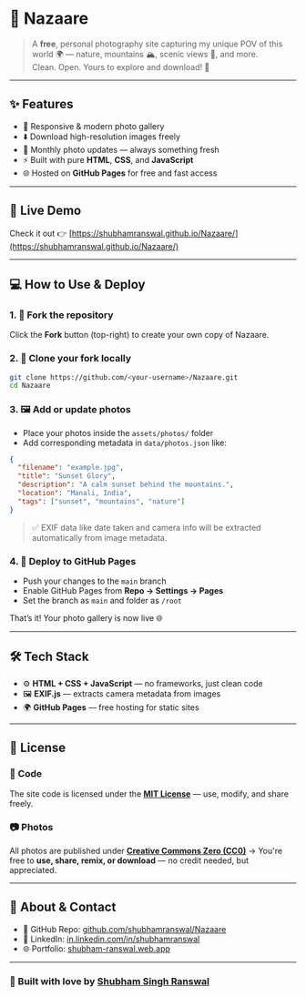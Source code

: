 # 📸 Nazaare

> A **free**, personal photography site capturing my unique POV of this world 🌍 — nature, mountains 🏔️, scenic views 🌅, and more.  
> Clean. Open. Yours to explore and download! 🚀

---

## ✨ Features

- 📱 Responsive & modern photo gallery  
- ⬇️ Download high-resolution images freely  
- 🔄 Monthly photo updates — always something fresh  
- ⚡ Built with pure **HTML**, **CSS**, and **JavaScript**  
- 🌐 Hosted on **GitHub Pages** for free and fast access  

---

## 🚀 Live Demo

Check it out 👉 [https://shubhamranswal.github.io/Nazaare/](https://shubhamranswal.github.io/Nazaare/)

---

## 💻 How to Use & Deploy

### 1. 📌 Fork the repository

Click the **Fork** button (top-right) to create your own copy of Nazaare.

### 2. 💾 Clone your fork locally

```bash
git clone https://github.com/<your-username>/Nazaare.git
cd Nazaare
````

### 3. 🖼️ Add or update photos

* Place your photos inside the `assets/photos/` folder
* Add corresponding metadata in `data/photos.json` like:

```json
{
  "filename": "example.jpg",
  "title": "Sunset Glory",
  "description": "A calm sunset behind the mountains.",
  "location": "Manali, India",
  "tags": ["sunset", "mountains", "nature"]
}
```

> ✅ EXIF data like date taken and camera info will be extracted automatically from image metadata.

### 4. 🚀 Deploy to GitHub Pages

* Push your changes to the `main` branch
* Enable GitHub Pages from **Repo → Settings → Pages**
* Set the branch as `main` and folder as `/root`

That’s it! Your photo gallery is now live 🌐

---

## 🛠 Tech Stack

* ⚙️ **HTML + CSS + JavaScript** — no frameworks, just clean code
* 🖼 **EXIF.js** — extracts camera metadata from images
* 🌍 **GitHub Pages** — free hosting for static sites

---

## 📄 License

### 🧠 Code

The site code is licensed under the **[MIT License](LICENSE)** — use, modify, and share freely.

### 📷 Photos

All photos are published under **[Creative Commons Zero (CC0)](https://creativecommons.org/publicdomain/zero/1.0/)**
→ You're free to **use, share, remix, or download** — no credit needed, but appreciated.

---

## 🙋 About & Contact

* 🔗 GitHub Repo: [github.com/shubhamranswal/Nazaare](https://github.com/shubhamranswal/Nazaare)
* 💼 LinkedIn: [in.linkedin.com/in/shubhamranswal](https://in.linkedin.com/in/shubhamranswal)
* 🌐 Portfolio: [shubham-ranswal.web.app](https://shubham-ranswal.web.app)

---

### 🧡 Built with love by [Shubham Singh Ranswal](https://shubham-ranswal.web.app)

